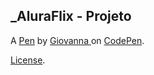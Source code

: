 _AluraFlix - Projeto
--------------------


A [Pen](https://codepen.io/giovannapetreconi/pen/bGjQEaE) by [Giovanna ](https://codepen.io/giovannapetreconi) on [CodePen](https://codepen.io).

[License](https://codepen.io/license/pen/bGjQEaE).
